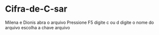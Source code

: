 # Cifra-de-C-sar
Milena e Dionis
abra o arquivo
Pressione F5
digite  c ou d 
digite o nome do arquivo
escolha a chave
arquivo

